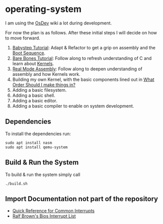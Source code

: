 # operating-system

I am using the [OsDev](https://wiki.osdev.org/Main_Page) wiki a lot during development. 

For now the plan is as follows. After these initial steps I will decide on how to move forward.
1) [Babystep Tutorial](https://wiki.osdev.org/Babystep1): Adapt & Refactor to get a grip on assembly and the [Boot Sequence](https://wiki.osdev.org/Boot_Sequence).
2) [Bare Bones Tutorial](https://wiki.osdev.org/User:Zesterer/Bare_Bones): Follow along to refresh understanding of C and learn about [Kernels](https://wiki.osdev.org/Kernel).
3) [Real Mode Assembly](https://wiki.osdev.org/Real_mode_assembly_I): Follow along to deepen understanding of assembly and how Kernels work.
4) Building my own Kernel, with the basic components lined out in [What Order Should I make things in?](https://wiki.osdev.org/What_Order_Should_I_Make_Things_In%3F)
5) Adding a basic filesystem.
6) Adding a basic shell.
7) Adding a basic editor.
8) Adding a basic compiler to enable on system development.

## Dependencies

To install the dependencies run:

```Ubuntu
sudo apt install nasm
sudo apt install qemu-system
```

## Build & Run the System

To build & run the system simply call

```
./build.sh
```

## Import Documentation not part of the repository

- [Quick Reference for Common Interrupts](https://wiki.osdev.org/BIOS)
- [Ralf Brown's Bios Interrupt List](https://wiki.osdev.org/RBIL)